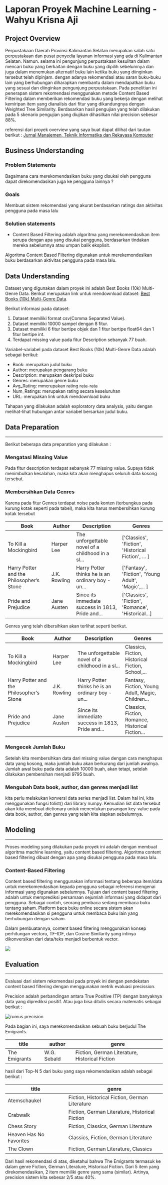 # Laporan Proyek Machine Learning - Wahyu Krisna Aji

## Project Overview

Perpustakaan Daerah Provinsi Kalimantan Selatan merupakan salah satu
perpustakaan dan pusat penyedia layanan informasi yang ada di Kalimantan
Selatan. Namun. selama ini pengunjung perpustakaan kesulitan dalam mencari
buku yang berkaitan dengan buku yang dipilih sebelumnya dan juga dalam
menemukan alternatif buku lain ketika buku yang diinginkan tersebut telah
dipinjam. dengan adanya rekomendasi atau saran buku-buku lain yang
berhubungan diharapkan membantu dalam mendapatkan buku yang sesuai dan
diinginkan pengunjung perpustakaan. Pada penelitian ini penerapan sistem
rekomendasi menggunakan metode Content Based Filtering dalam
memberikan rekomendasi buku yang bekerja dengan melihat kemiripan item
yang dianalisis dari fitur yang dikandungnya dengan Weighted Tree Similarity.
Berdasarkan hasil pengujian yang telah dilakukan pada 5 skenario pengujian
yang diujikan dihasilkan nilai precision sebesar 88%.

referensi dari proyek overview yang saya buat dapat dilihat dari tautan berikut : [Jurnal Manajemen, Teknik Informatika dan Rekayasa Komputer](https://journal.universitasbumigora.ac.id/index.php/matrik/article/download/617/587/)

## Business Understanding

### Problem Statements

Bagaimana cara merekomendasikan buku yang disukai oleh pengguna dapat direkomendasikan juga ke pengguna lainnya ?

### Goals

Membuat sistem rekomendasi yang akurat berdasarkan ratings dan aktivitas pengguna pada masa lalu

### Solution statements

- Content Based Filtering adalah algoritma yang merekomendasikan item serupa dengan apa yang disukai pengguna, berdasarkan tindakan mereka sebelumnya atau umpan balik eksplisit.

Algoritma Content Based Filtering digunakan untuk merekemondesikan buku berdasarkan aktivitas pengguna pada masa lalu.

## Data Understanding

Dataset yang digunakan dalam proyek ini adalah Best Books (10k) Multi-Genre Data. Berikut merupakan link untuk mendownload dataset: [Best Books (10k) Multi-Genre Data](https://www.kaggle.com/datasets/ishikajohari/best-books-10k-multi-genre-data).

Berikut informasi pada dataset:

1. Dataset memiliki format csv(Comma Separated Value).
2. Dataset memiliki 10000 sampel dengan 8 fitur.
3. Dataset memiliki 6 fitur bertipe objek dan 1 fitur bertipe float64 dan 1 fitur bertipe int.
4. Terdapat missing value pada fitur Description sebanyak 77 buah.

Variabel-variabel pada dataset Best Books (10k) Multi-Genre Data adalah sebagai berikut:

- Book: merupakan judul buku
- Author: merupakan pengarang buku
- Description: merupakan deskripsi buku
- Genres: merupakan genre buku
- Avg_Rating: mmerupakan rating rata-rata
- Num_Ratings: merupakan rating secara keseluruhan
- URL: merupakan link untuk mendownload buku

Tahapan yang dilakukan adalah exploratory data analysis, yaitu dengan melihat-lihat hubungan antar variabel bersarkan judul buku.

## Data Preparation

---

Berikut beberapa data preparation yang dilakukan :

### **Mengatasi Missing Value**

Pada fitur description terdapat sebanyak 77 missing value. Supaya tidak menimbulkan kesalahan, maka kita akan menghapus seluruh data kosong tersebut.

### **Membersihkan Data Genres**

Karena pada fitur Genres terdapat noise pada konten (terbungkus pada kurung kotak seperti pada tabel), maka kita harus membersihkan kurung kotak tersebut

| Book                                     | Author       | Description                                       | Genres                                              |
| ---------------------------------------- | ------------ | ------------------------------------------------- | --------------------------------------------------- |
| To Kill a Mockingbird                    | Harper Lee   | The unforgettable novel of a childhood in a sl... | ['Classics', 'Fiction', 'Historical Fiction', ... ] |
| Harry Potter and the Philosopher’s Stone | J.K. Rowling | Harry Potter thinks he is an ordinary boy - un... | ['Fantasy', 'Fiction', 'Young Adult', 'Magic',... ] |
| Pride and Prejudice                      | Jane Austen  | Since its immediate success in 1813, Pride and... | ['Classics', 'Fiction', 'Romance', 'Historical...]  |

Genres yang telah dibersihkan akan terlihat seperti berikut.

| Book                                     | Author       | Description                                       | Genres                                            |
| ---------------------------------------- | ------------ | ------------------------------------------------- | ------------------------------------------------- |
| To Kill a Mockingbird                    | Harper Lee   | The unforgettable novel of a childhood in a sl... | Classics, Fiction, Historical Fiction, School,... |
| Harry Potter and the Philosopher’s Stone | J.K. Rowling | Harry Potter thinks he is an ordinary boy - un... | Fantasy, Fiction, Young Adult, Magic, Children... |
| Pride and Prejudice                      | Jane Austen  | Since its immediate success in 1813, Pride and... | Classics, Fiction, Romance, Historical Fiction... |

### **Mengecek Jumlah Buku**

Setelah kita membersihkan data dari missing value dengan cara menghapus data yang kosong, maka jumlah buku akan berkurang dari jumlah awalnya. Jumlah awal buku pada data adalah 10000 buah, akan tetapi, setelah dilakukan pembersihan menjadi 9795 buah.

### **Mengubah Data book, author, dan genres menjadi list**

kita perlu melakukan konversi data series menjadi list. Dalam hal ini, kita menggunakan fungsi tolist() dari library numpy. Kemudian list data tersebut akan kita membuat dictionary untuk menentukan pasangan key-value pada data book, author, dan genres yang telah kita siapkan sebelumnya.

## Modeling

---

Proses modeling yang dilakukan pada proyek ini adalah dengan membuat algoritma machine learning, yaitu content based filtering. Algoritma content based filtering dibuat dengan apa yang disukai pengguna pada masa lalu.

### **Content-Based Filtering**

Content based filtering menggunakan informasi tentang beberapa item/data untuk merekomendasikan kepada pengguna sebagai referensi mengenai informasi yang digunakan sebelumnya. Tujuan dari content based filtering adalah untuk memprediksi persamaan sejumlah informasi yang didapat dari pengguna. Sebagai contoh, seorang pembaca sedang membaca buku tentang saham. Platform baca buku online secara sistem akan merekomendasikan si pengguna untuk membaca buku lain yang berhubungan dengan saham.

Dalam pembuatannya, content based filtering menggunakan konsep perhitungan vectoru, TF-IDF, dan Cosine Similarity yang intinya dikonversikan dari data/teks menjadi berbentuk vector.

![](https://miro.medium.com/max/1400/1*BcXAhvp6xChQ85B7yYbkXA.png)

## Evaluation

---

Evaluasi dari sistem rekomendasi pada proyek ini dengan pendekatan content based filtering dengan menggunakan metrik evaluasi precission.

Precision adalah perbandingan antara True Positive (TP) dengan banyaknya data yang diprediksi positif. Atau juga bisa ditulis secara matematis sebagai berikut :

![rumus precision](https://dicoding-web-img.sgp1.cdn.digitaloceanspaces.com/original/academy/dos:819311f78d87da1e0fd8660171fa58e620211012160253.png)

Pada bagian ini, saya merekomendasikan sebuah buku berjudul The Emigrants.

| title         | author      | genre                                          |
| ------------- | ----------- | ---------------------------------------------- |
| The Emigrants | W.G. Sebald | Fiction, German Literature, Historical Fiction |

hasil dari Top-N 5 dari buku yang saya rekomendasikan adalah sebagai berikut :

| title                   | genre                                          |
| ----------------------- | ---------------------------------------------- |
| Atemschaukel            | Fiction, Historical Fiction, German Literature |
| Crabwalk                | Fiction, German Literature, Historical Fiction |
| Chess Story             | Fiction, Classics, German Literature           |
| Heaven Has No Favorites | Classics, Fiction, German Literature           |
| The Clown               | Fiction, German Literature, Classics           |

Dari hasil rekomendasi di atas, diketahui bahwa The Emigrants termasuk ke dalam genre Fiction, German Literature, Historical Fiction. Dari 5 item yang direkomendasikan, 2 item memiliki genre yang sama (similar). Artinya, precision sistem kita sebesar 2/5 atau 40%.
